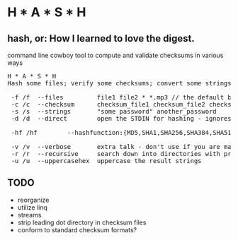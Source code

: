 H * A * S * H
================================
hash, or: How I learned to love the digest.
--------------------------------

command line cowboy tool to compute and validate checksums in various ways

<pre>
H * A * S * H
Hash some files; verify some checksums; convert some strings etc..

 -f /f  --files         file1 file2 * *.mp3 // the default behavior
 -c /c  --checksum      checksum_file1 checksum_file2 checksum_file3
 -s /s  --strings       "some password" another_password
 -d /d  --direct        open the STDIN for hashing - ignores other switches

 -hf /hf        --hashfunction:{MD5,SHA1,SHA256,SHA384,SHA512}

 -v /v  --verbose       extra talk - don't use if you are making digest files
 -r /r  --recursive     search down into directories with provided patterns
 -u /u  --uppercasehex  uppercase the result strings
</pre>

TODO
--------------------------------
* reorganize
* utilize linq
* streams
* strip leading dot directory in checksum files
* conform to standard checksum formats?